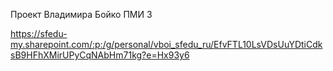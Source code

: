 Проект Владимира Бойко ПМИ 3

https://sfedu-my.sharepoint.com/:p:/g/personal/vboi_sfedu_ru/EfvFTL10LsVDsUuYDtiCdksB9HFhXMirUPyCqNAbHm71kg?e=Hx93y6
